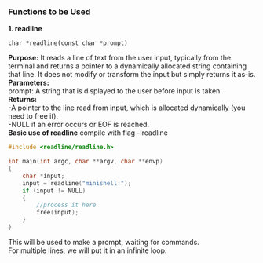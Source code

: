 ### Functions to be Used

**1. readline**
```
char *readline(const char *prompt)
```
**Purpose:** It reads a line of text from the user input, typically from the terminal and returns a pointer to a dynamically allocated string containing that line. It does not modify or transform the input but simply returns it as-is.\
**Parameters:**\
prompt: A string that is displayed to the user before input is taken.\
**Returns:**\
-A pointer to the line read from input, which is allocated dynamically (you need to free it).\
-NULL if an error occurs or EOF is reached.\
**Basic use of readline**
compile with flag -lreadline
``` c
#include <readline/readline.h>

int main(int argc, char **argv, char **envp)
{
	char *input;
	input = readline("minishell:");
	if (input != NULL)
	{
		//process it here
		free(input);
	}
}
```
This will be used to make a prompt, waiting for commands.\
For multiple lines, we will put it in  an infinite loop.
